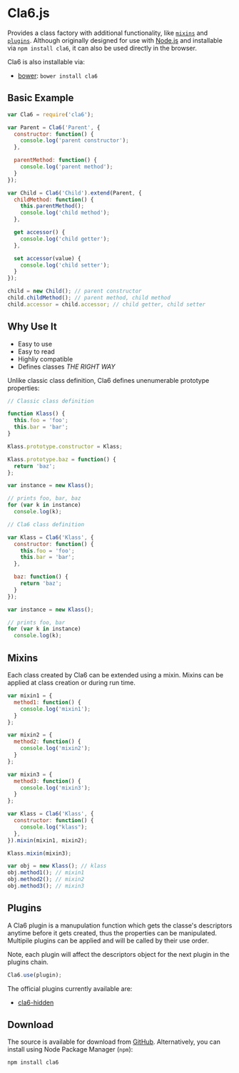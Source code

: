 # Cla6.js

Provides a class factory with additional functionality, like [`mixins`](#mixins) and [`plugins`](#plugins). Although originally designed for use with [Node.js](http://nodejs.org) and installable via `npm install cla6`,
it can also be used directly in the browser.

Cla6 is also installable via:

- [bower](http://bower.io/): `bower install cla6`

## Basic Example

```js
var Cla6 = require('cla6');

var Parent = Cla6('Parent', {
  constructor: function() {
    console.log('parent constructor');
  },

  parentMethod: function() {
    console.log('parent method');
  }
});

var Child = Cla6('Child').extend(Parent, {
  childMethod: function() {
    this.parentMethod();
    console.log('child method');
  },

  get accessor() {
    console.log('child getter');
  },

  set accessor(value) {
    console.log('child setter');
  }
});

child = new Child(); // parent constructor
child.childMethod(); // parent method, child method
child.accessor = child.accessor; // child getter, child setter
```

## Why Use It

- Easy to use
- Easy to read
- Highliy compatible
- Defines classes *THE RIGHT WAY*

Unlike classic class definition, Cla6 defines unenumerable prototype properties:

```js
// Classic class definition

function Klass() {
  this.foo = 'foo';
  this.bar = 'bar';
}

Klass.prototype.constructor = Klass;

Klass.prototype.baz = function() {
  return 'baz';
};

var instance = new Klass();

// prints foo, bar, baz
for (var k in instance)
  console.log(k);

// Cla6 class definition

var Klass = Cla6('Klass', {
  constructor: function() {
    this.foo = 'foo';
    this.bar = 'bar';
  },

  baz: function() {
    return 'baz';
  }
});

var instance = new Klass();

// prints foo, bar
for (var k in instance)
  console.log(k);
```

## Mixins

Each class created by Cla6 can be extended using a mixin. Mixins can be applied at class creation or during run time.

```js
var mixin1 = {
  method1: function() {
    console.log('mixin1');
  }
};

var mixin2 = {
  method2: function() {
    console.log('mixin2');
  }
};

var mixin3 = {
  method3: function() {
    console.log('mixin3');
  }
};

var Klass = Cla6('Klass', {
  constructor: function() {
    console.log("klass");
  },
}).mixin(mixin1, mixin2);

Klass.mixin(mixin3);

var obj = new Klass(); // klass
obj.method1(); // mixin1
obj.method2(); // mixin2
obj.method3(); // mixin3
```

## Plugins

A Cla6 plugin is a manupulation function which gets the classe's descriptors anytime before it gets created, thus the properties can be manipulated. Multipile plugins can be applied and will be called by their use order.  

Note, each plugin will affect the descriptors object for the next plugin in the plugins chain.

```js
Cla6.use(plugin);
```

The official plugins currently available are:

- [cla6-hidden](https://github.com/DAB0mB/cla6-hidden)

## Download
The source is available for download from
[GitHub](http://github.com/DAB0mB/cla6).
Alternatively, you can install using Node Package Manager (`npm`):

    npm install cla6